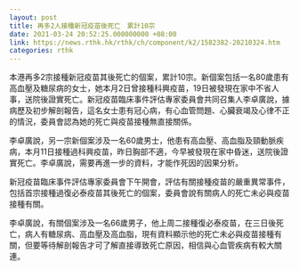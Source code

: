 ```yaml
---
layout: post
title: 再多2人接種新冠疫苗後死亡　累計10宗　
date: 2021-03-24 20:52:25.000000000 +08:00
link: https://news.rthk.hk/rthk/ch/component/k2/1582382-20210324.htm
categories: rthk
---
```


本港再多2宗接種新冠疫苗其後死亡的個案，累計10宗。新個案包括一名80歲患有高血壓及糖尿病的女士，她本月2日曾接種科興疫苗，19日被發現在家中不省人事，送院後證實死亡。新冠疫苗臨床事件評估專家委員會共同召集人李卓廣說，據病歷及初步解剖報告，這名女士患有冠心病，有心血管問題、心臟衰竭及心律不正的情況，委員會認為她的死亡與疫苗接種無直接關係。

李卓廣說，另一宗新個案涉及一名60歲男士，他患有高血壓、高血脂及頸動脈疾病，本月11日接種過科興疫苗，昨日胸部不適，今早被發現在家中昏迷，送院後證實死亡。李卓廣說，需要再進一步的資料，才能作死因的因果分析。

新冠疫苗臨床事件評估專家委員會下午開會，評估有關接種疫苗的嚴重異常事件，包括首宗接種過復必泰疫苗其後死亡的個案，委員會說有關病人的死亡未必與疫苗接種有關。

李卓廣說，有關個案涉及一名66歲男子，他上周二接種復必泰疫苗，在三日後死亡，病人有糖尿病、高血壓及高血脂，現有資料顯示他的死亡未必與疫苗接種有關，但要等待解剖報告才可了解直接導致死亡原因，相信與心血管疾病有較大關連。
